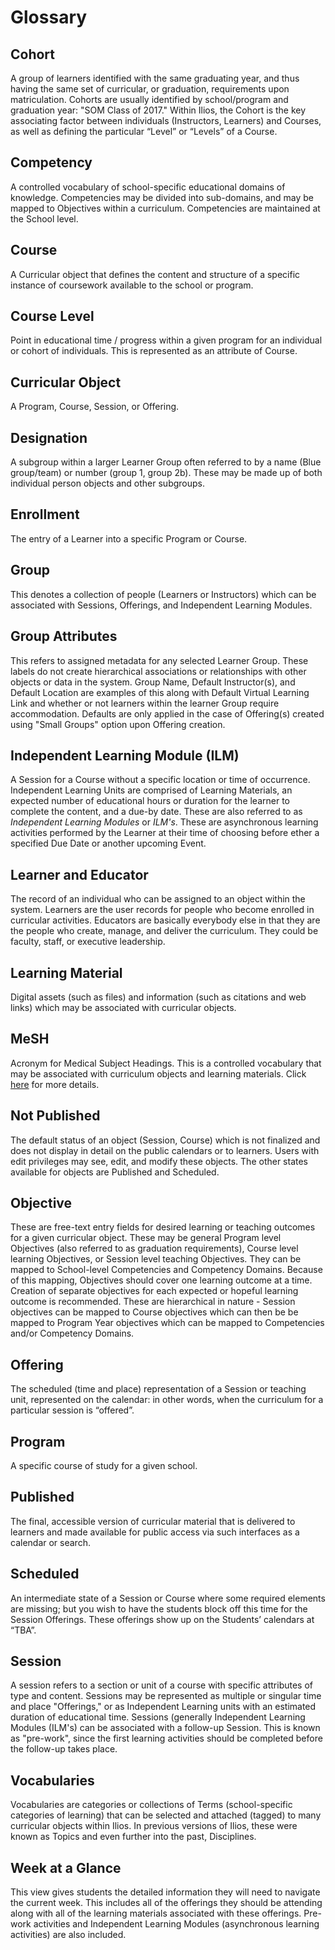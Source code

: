 # Glossary

## Cohort

A group of learners identified with the same graduating year, and thus having the same set of curricular, or graduation, requirements upon matriculation. Cohorts are usually identified by school/program and graduation year: "SOM Class of 2017." Within Ilios, the Cohort is the key associating factor between individuals (Instructors, Learners) and Courses, as well as defining the particular “Level” or “Levels” of a Course.

## Competency

A controlled vocabulary of school-specific educational domains of knowledge. Competencies may be divided into sub-domains, and may be mapped to Objectives within a curriculum. Competencies are maintained at the School level.

## Course

A Curricular object that defines the content and structure of a specific instance of coursework available to the school or program.

## Course Level

Point in educational time / progress within a given program for an individual or cohort of individuals. This is represented as an attribute of Course.

## Curricular Object

A Program, Course, Session, or Offering.

## Designation

A subgroup within a larger Learner Group often referred to by a name (Blue group/team) or number (group 1, group 2b). These may be made up of both individual person objects and other subgroups.

## Enrollment

The entry of a Learner into a specific Program or Course.

## Group

This denotes a collection of people (Learners or Instructors) which can be associated with Sessions, Offerings, and Independent Learning Modules.

## Group Attributes

This refers to assigned metadata for any selected Learner Group. These labels do not create hierarchical associations or relationships with other objects or data in the system. Group Name, Default Instructor(s), and Default Location are examples of this along with Default Virtual Learning Link and whether or not learners within the learner Group require accommodation. Defaults are only applied in the case of Offering(s) created using "Small Groups" option upon Offering creation.

## Independent Learning Module (ILM)

A Session for a Course without a specific location or time of occurrence. Independent Learning Units are comprised of Learning Materials, an expected number of educational hours or duration for the learner to complete the content, and a due-by date. These are also referred to as _Independent Learning Modules_ or _ILM's_. These are asynchronous learning activities performed by the Learner at their time of choosing before ether a specified Due Date or another upcoming Event.

## Learner and Educator

The record of an individual who can be assigned to an object within the system. Learners are the user records for people who become enrolled in curricular activities. Educators are basically everybody else in that they are the people who create, manage, and deliver the curriculum. They could be faculty, staff, or executive leadership.

## Learning Material

Digital assets (such as files) and information (such as citations and web links) which may be associated with curricular objects.

## MeSH

Acronym for Medical Subject Headings. This is a controlled vocabulary that may be associated with curriculum objects and learning materials. Click [here](https://www.ncbi.nlm.nih.gov/mesh) for more details.

## Not Published

The default status of an object (Session, Course) which is not finalized and does not display in detail on the public calendars or to learners. Users with edit privileges may see, edit, and modify these objects. The other states available for objects are Published and Scheduled.&#x20;

## Objective

These are free-text entry fields for desired learning or teaching outcomes for a given curricular object. These may be general Program level Objectives (also referred to as graduation requirements), Course level learning Objectives, or Session level teaching Objectives. They can be mapped to School-level Competencies and Competency Domains. Because of this mapping, Objectives should cover one learning outcome at a time. Creation of separate objectives for each expected or hopeful learning outcome is recommended. These are hierarchical in nature - Session objectives can be mapped to Course objectives which can then be be mapped to Program Year objectives which can be mapped to Competencies and/or Competency Domains.

## Offering

The scheduled (time and place) representation of a Session or teaching unit, represented on the calendar: in other words, when the curriculum for a particular session is “offered”.

## Program

A specific course of study for a given school.

## Published

The final, accessible version of curricular material that is delivered to learners and made available for public access via such interfaces as a calendar or search.

## Scheduled

An intermediate state of a Session or Course where some required elements are missing; but you wish to have the students block off this time for the Session Offerings. These offerings show up on the Students’ calendars at “TBA”.

## Session

A session refers to a section or unit of a course with specific attributes of type and content. Sessions may be represented as multiple or singular time and place "Offerings," or as Independent Learning units with an estimated duration of educational time. Sessions (generally Independent Learning Modules (ILM's) can be associated with a follow-up Session. This is known as "pre-work", since the first learning activities should be completed before the follow-up takes place.

## Vocabularies

Vocabularies are categories or collections of Terms (school-specific categories of learning) that can be selected and attached (tagged) to many curricular objects within Ilios. In previous versions of Ilios, these were known as Topics and even further into the past, Disciplines.

## Week at a Glance

This view gives students the detailed information they will need to navigate the current week. This includes all of the offerings they should be attending along with all of the learning materials associated with these offerings. Pre-work activities and Independent Learning Modules (asynchronous learning activities) are also included.
